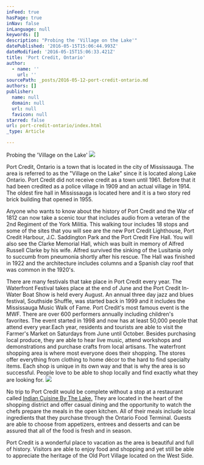```yaml
---
inFeed: true
hasPage: true
inNav: false
inLanguage: null
keywords: []
description: "Probing the 'Village on the Lake'"
datePublished: '2016-05-15T15:06:44.993Z'
dateModified: '2016-05-15T15:06:33.421Z'
title: 'Port Credit, Ontario'
author:
  - name: ''
    url: ''
sourcePath: _posts/2016-05-12-port-credit-ontario.md
authors: []
publisher:
  name: null
  domain: null
  url: null
  favicon: null
starred: false
url: port-credit-ontario/index.html
_type: Article

---
```

Probing the 'Village on the Lake'
![](https://the-grid-user-content.s3-us-west-2.amazonaws.com/9f2a6454-669a-438b-9139-2a4a3e12eb03.jpg)

Port Credit, Ontario is a town that is located in the city of Mississauga. The area is referred to as the "Village on the Lake" since it is located along Lake Ontario. Port Credit did not receive credit as a town until 1961\. Before that it had been credited as a police village in 1909 and an actual village in 1914\. The oldest fire hall in Mississauga is located here and it is a two story red brick building that opened in 1955\.

Anyone who wants to know about the history of Port Credit and the War of 1812 can now take a scenic tour that includes audio from a veteran of the 2nd Regiment of the York Militia. This walking tour includes 18 stops and some of the sites that you will see are the new Port Credit Lighthouse, Port Credit Harbour, J.C. Saddington Park and the Port Credit Fire Hall. You will also see the Clarke Memorial Hall, which was built in memory of Alfred Russell Clarke by his wife. Alfred survived the sinking of the Lusitania only to succumb from pneumonia shortly after his rescue. The Hall was finished in 1922 and the architecture includes columns and a Spanish clay roof that was common in the 1920's. 

There are many festivals that take place in Port Credit every year. The Waterfront Festival takes place at the end of June and the Port Credit In-Water Boat Show is held every August. An annual three day jazz and blues festival, Southside Shuffle, was started back in 1999 and it includes the Mississauga Music Walk of Fame. Port Credit's most famous event is the MWF. There are over 600 performers annually including children's favorites. The event started in 1998 and now has at least 50,000 people that attend every year.Each year, residents and tourists are able to visit the Farmer's Market on Saturdays from June until October. Besides purchasing local produce, they are able to hear live music, attend workshops and demonstrations and purchase crafts from local artisans. The waterfront shopping area is where most everyone does their shopping. The stores offer everything from clothing to home décor to the hard to find specialty items. Each shop is unique in its own way and that is why the area is so successful. People love to be able to shop locally and find exactly what they are looking for. ![](https://the-grid-user-content.s3-us-west-2.amazonaws.com/e6eb4fda-9074-45eb-8a3c-2b03b2a86dd7.jpg)

No trip to Port Credit would be complete without a stop at a restaurant called [Indian Cuisine By The Lake.][0] They are located in the heart of the shopping district and offer casual dining and the opportunity to watch the chefs prepare the meals in the open kitchen. All of their meals include local ingredients that they purchase through the Ontario Food Terminal. Guests are able to choose from appetizers, entrees and desserts and can be assured that all of the food is fresh and in season. 

Port Credit is a wonderful place to vacation as the area is beautiful and full of history. Visitors are able to enjoy food and shopping and yet still be able to appreciate the heritage of the Old Port Village located on the West Side. 

[0]: http://indiancuisinebythelake.com/